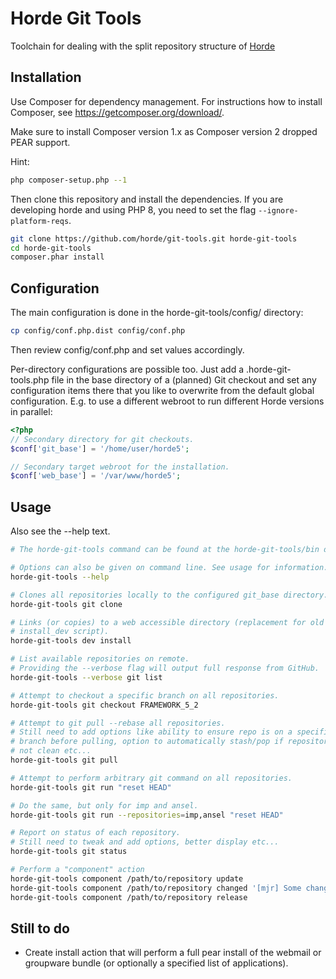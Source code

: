 Horde Git Tools
===============

Toolchain for dealing with the split repository structure of
[Horde](https://github.com/horde)

Installation
------------

Use Composer for dependency management. For instructions how to install
Composer, see https://getcomposer.org/download/.

Make sure to install Composer version 1.x as Composer version 2 dropped
PEAR support.

Hint:
```sh
php composer-setup.php --1
```

Then clone this repository and install the dependencies. If you are developing
horde and using PHP 8, you need to set the flag `--ignore-platform-reqs`.


```sh
git clone https://github.com/horde/git-tools.git horde-git-tools
cd horde-git-tools
composer.phar install
```

Configuration
-------------

The main configuration is done in the horde-git-tools/config/ directory:

```sh
cp config/conf.php.dist config/conf.php
```

Then review config/conf.php and set values accordingly.

Per-directory configurations are possible too. Just add a .horde-git-tools.php
file in the base directory of a (planned) Git checkout and set any
configuration items there that you like to overwrite from the default global
configuration. E.g. to use a different webroot to run different Horde versions
in parallel:

```php
<?php
// Secondary directory for git checkouts.
$conf['git_base'] = '/home/user/horde5';

// Secondary target webroot for the installation.
$conf['web_base'] = '/var/www/horde5';
```

Usage
-----

Also see the --help text.

```sh
# The horde-git-tools command can be found at the horde-git-tools/bin directory.

# Options can also be given on command line. See usage for information.
horde-git-tools --help

# Clones all repositories locally to the configured git_base directory.
horde-git-tools git clone

# Links (or copies) to a web accessible directory (replacement for old
# install_dev script).
horde-git-tools dev install

# List available repositories on remote.
# Providing the --verbose flag will output full response from GitHub.
horde-git-tools --verbose git list

# Attempt to checkout a specific branch on all repositories.
horde-git-tools git checkout FRAMEWORK_5_2

# Attempt to git pull --rebase all repositories.
# Still need to add options like ability to ensure repo is on a specific
# branch before pulling, option to automatically stash/pop if repository is
# not clean etc...
horde-git-tools git pull

# Attempt to perform arbitrary git command on all repositories.
horde-git-tools git run "reset HEAD"

# Do the same, but only for imp and ansel.
horde-git-tools git run --repositories=imp,ansel "reset HEAD"

# Report on status of each repository.
# Still need to tweak and add options, better display etc...
horde-git-tools git status

# Perform a "component" action
horde-git-tools component /path/to/repository update
horde-git-tools component /path/to/repository changed '[mjr] Some change'
horde-git-tools component /path/to/repository release
```

Still to do
-----------

-  Create install action that will perform a full pear install of the webmail or
   groupware bundle (or optionally a specified list of applications).


